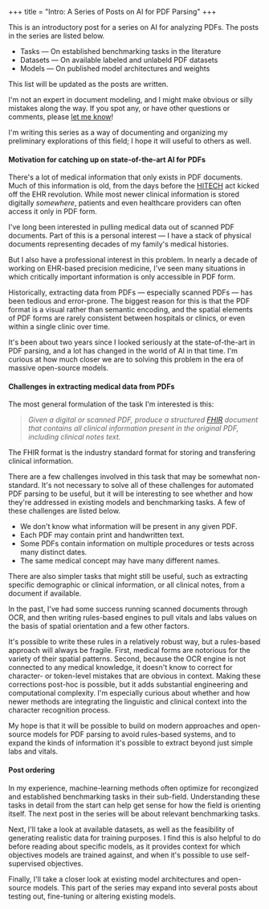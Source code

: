 +++
title = "Intro: A Series of Posts on AI for PDF Parsing"
+++

This is an introductory post for a series on AI for analyzing PDFs. The posts in the series are 
listed below. 

- Tasks &mdash; On established benchmarking tasks in the literature
- Datasets &mdash; On available labeled and unlabeld PDF datasets
- Models &mdash; On published model architectures and weights

This list will be updated as the posts are written.

I'm not an expert in document modeling, and I might make obvious or silly mistakes along the way. If
you spot any, or have other questions or comments, please 
<a href="mailto:noamf.ink@proton.me">let me know</a>! 

I'm writing this series as a way of documenting and organizing my preliminary explorations of this
field; I hope it will useful to others as well.

#### Motivation for catching up on state-of-the-art AI for PDFs

There's a lot of medical information that only exists in PDF documents. Much of this information is
old, from the days before the 
[HITECH](https://www.hhs.gov/hipaa/for-professionals/special-topics/hitech-act-enforcement-interim-final-rule/index.html)
act kicked off the EHR revolution. While most newer clinical information is stored digitally
_somewhere_, patients and even healthcare providers can often access it only in PDF form.

I've long been interested in pulling medical data out of scanned PDF documents. Part of this is a 
personal interest &mdash; I have a stack of physical documents representing decades of my family's
medical histories. 

But I also have a professional interest in this problem. In nearly a decade of working on EHR-based
precision medicine, I've seen many situations in which critically important information is only
accessible in PDF form.

Historically, extracting data from PDFs &mdash; especially scanned PDFs &mdash; has been tedious and
error-prone. The biggest reason for this is that the PDF format is a visual rather than semantic
encoding, and the spatial elements of PDF forms are rarely consistent between hospitals or clinics,
or even within a single clinic over time.

It's been about two years since I looked seriously at the state-of-the-art in PDF parsing, and a lot
has changed in the world of AI in that time. I'm curious at how much closer we are to solving this
problem in the era of massive open-source models.

#### Challenges in extracting medical data from PDFs

The most general formulation of the task I'm interested is this:

> _Given a digital or scanned PDF, produce a structured
[FHIR](https://www.hl7.org/fhir/documentation.html) document that contains all clinical information
present in the original PDF, including clinical notes text._

The FHIR format is the industry standard format for storing and transfering clinical information.

There are a few challenges involved in this task that may be somewhat non-standard. It's not
necessary to solve all of these challenges for automated PDF parsing to be useful, but it will be
interesting to see whether and how they're addressed in existing models and benchmarking tasks. A
few of these challenges are listed below.

- We don't know what information will be present in any given PDF.
- Each PDF may contain print and handwritten text.
- Some PDFs contain information on multiple procedures or tests across many distinct dates.
- The same medical concept may have many different names.

There are also simpler tasks that might still be useful, such as extracting specific demographic
or clinical information, or all clinical notes, from a document if available.

In the past, I've had some success running scanned documents through OCR, and then writing
rules-based engines to pull vitals and labs values on the basis of spatial orientation and a few
other factors. 

It's possible to write these rules in a relatively robust way, but a rules-based approach will
always be fragile. First, medical forms are notorious for the variety of their spatial patterns.
Second, because the OCR engine is not connected to any medical knowledge, it doesn't know to correct
for character- or token-level mistakes that are obvious in context. Making these corrections
post-hoc is possible, but it adds substantial engineering and computational complexity. I'm
especially curious about whether and how newer methods are integrating the linguistic and clinical
context into the character recognition process.

My hope is that it will be possible to build on modern approaches and open-source models for PDF
parsing to avoid rules-based systems, and to expand the kinds of information it's possible to
extract beyond just simple labs and vitals. 

#### Post ordering

In my experience, machine-learning methods often optimize for recongized and established
benchmarking tasks in their sub-field. Understanding these tasks in detail from the start can help
get sense for how the field is orienting itself. The next post in the series will be about relevant
benchmarking tasks.

Next, I'll take a look at available datasets, as well as the feasibility of generating realistic
data for training purposes. I find this is also helpful to do before reading about specific models,
as it provides context for which objectives models are trained against, and when it's possible to
use self-supervised objectives.

Finally, I'll take a closer look at existing model architectures and open-source models. This part
of the series may expand into several posts about testing out, fine-tuning or altering existing
models.
